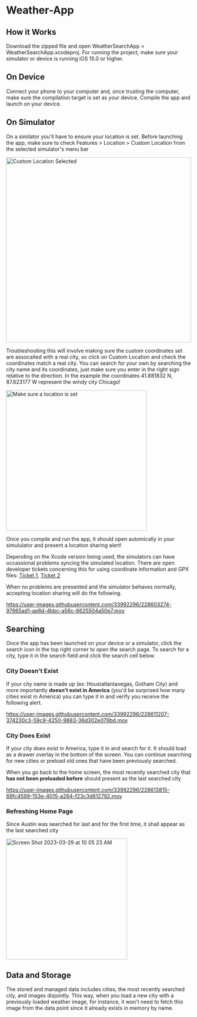 # Weather-App

## How it Works
Download the zipped file and open WeatherSearchApp > WeatherSearchApp.xcodeproj.  For running the project, make sure your simulator or device is running iOS 15.0 or higher.

## On Device
Connect your phone to your computer and, once trusting the computer, make sure the compilation target is set as your device. Compile the app and launch on your device.

## On Simulator
On a similator you'll have to ensure your location is set.  Before launching the app, make sure to check Features > Location > Custom Location from the selected simulator's menu bar

<img width="503" alt="Custom Location Selected" src="https://user-images.githubusercontent.com/33992296/228599919-2a8fe568-ecd0-480a-b592-ae6faf8f0f08.png">

Troubleshooting this will involve making sure the custom coordinates set are assocaited with a real city, so click on Custom Location and check the coordinates match a real city. You can search for your own by searching the city name and its coordinates, just make sure you enter in the right sign relative to the direction. In the example the coordinates 41.881832 N, 87.623177 W represent the windy city Chicago!

<img width="382" alt="Make sure a location is set" src="https://user-images.githubusercontent.com/33992296/228600970-08926690-3988-4e58-b4f9-84378e0f541a.png">

Once you compile and run the app, it should open automically in your simululator and present a location sharing alert!

Depending on the Xcode version being used, the simulators can have occassional problems syncing the simulated location. There are open developer tickets concerning this for using coordinate information and GPX files: [Ticket 1](https://developer.apple.com/forums/thread/112745), [Ticket 2](https://developer.apple.com/forums/thread/685994)

When no problems are presented and the simulator behaves normally, accepting location sharing will do the following.

https://user-images.githubusercontent.com/33992296/228603274-97965ad1-ae8d-4bbc-a56c-6625504a50e7.mov

## Searching

Once the app has been launched on your device or a simulator, click the search icon in the top right corner to open the search page. To search for a city, type it in the search field and click the search cell below. 

### City Doesn't Exist
If your city name is made up (ex: Houstatlantavegas, Gotham City) and more importantly **doesn't exist in America** (you'd be surprised how many cities exist in America) you can type it in and verify you receive the following alert.

https://user-images.githubusercontent.com/33992296/228611207-374230c3-59c9-4250-9883-36d302e079bd.mov

### City Does Exist
If your city does exist in America, type it in and search for it.  It should load as a drawer overlay in the bottom of the screen. You can continue searching for new cities or preload old ones that have been previously searched.

When you go back to the home screen, the most recently searched city that **has not been preloaded before** should present as the last searched city

https://user-images.githubusercontent.com/33992296/228613815-69fc4599-153e-4015-a284-f23c3d612792.mov

### Refreshing Home Page

Since Austin was searched for last and for the first time, it shall appear as the last searched city

<img width="329" alt="Screen Shot 2023-03-29 at 10 05 23 AM" src="https://user-images.githubusercontent.com/33992296/228615796-0f69536e-b018-4ba0-ad45-93dd137bd91f.png">

## Data and Storage
The stored and managed data includes cities, the most recently searched city, and images disjointly. This way, when you load a new city with a previously loaded weather image, for instance, it won't need to fetch this image from the data point since it already exists in memory by name.
